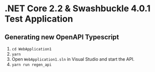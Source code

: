 # .NET Core 2.2 & Swashbuckle 4.0.1 Test Application

## Generating new OpenAPI Typescript

1. `cd WebApplication1`
2. `yarn`
3. Open `WebApplication1.sln` in Visual Studio and start the API.
4. `yarn run regen_api`
